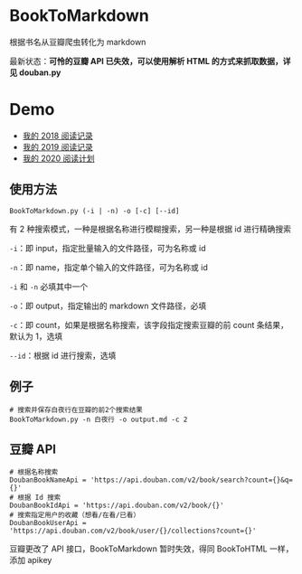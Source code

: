 # BookToMarkdown
根据书名从豆瓣爬虫转化为 markdown

最新状态：**可怜的豆瓣 API 已失效，可以使用解析 HTML 的方式来抓取数据，详见 douban.py**

# Demo
+ [我的 2018 阅读记录](https://norcy.xyz/Me/2018_book.html)
+ [我的 2019 阅读记录](https://norcy.xyz/Me/2019_book.html)
+ [我的 2020 阅读计划](https://norcy.xyz/Me/2020_book.html)

## 使用方法
```shell
BookToMarkdown.py (-i | -n) -o [-c] [--id]
```

有 2 种搜索模式，一种是根据名称进行模糊搜索，另一种是根据 id 进行精确搜索

`-i`：即 input，指定批量输入的文件路径，可为名称或 id

`-n`：即 name，指定单个输入的文件路径，可为名称或 id

`-i` 和 `-n` 必填其中一个

`-o`：即 output，指定输出的 markdown 文件路径，必填

`-c`：即 count，如果是根据名称搜索，该字段指定搜索豆瓣的前 count 条结果，默认为 1，选填

`--id`：根据 id 进行搜索，选填

## 例子
```
# 搜索并保存白夜行在豆瓣的前2个搜索结果
BookToMarkdown.py -n 白夜行 -o output.md -c 2
```

## 豆瓣 API
```
# 根据名称搜索
DoubanBookNameApi = 'https://api.douban.com/v2/book/search?count={}&q={}'
# 根据 Id 搜索
DoubanBookIdApi = 'https://api.douban.com/v2/book/{}'
# 搜索指定用户的收藏（想看/在看/已看）
DoubanBookUserApi = 'https://api.douban.com/v2/book/user/{}/collections?count={}'
```

豆瓣更改了 API 接口，BookToMarkdown 暂时失效，得同 BookToHTML 一样，添加 apikey
